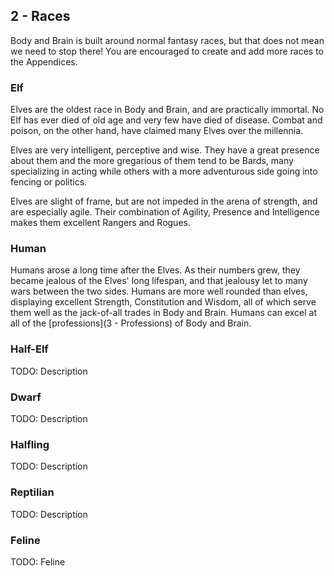 ## 2 - Races

Body and Brain is built around normal fantasy races, but that does not mean we need to stop there!  You are encouraged to create and add more races to the Appendices.

### Elf

Elves are the oldest race in Body and Brain, and are practically immortal.  No Elf has ever died of old age and very few have died of disease. Combat and poison, on the other hand, have claimed many Elves over the millennia.

Elves are very intelligent, perceptive and wise.  They have a great presence about them and the more gregarious of them tend to be Bards, many specializing in acting while others with a more adventurous side going into fencing or politics.

Elves are slight of frame, but are not impeded in the arena of strength, and are especially agile.  Their combination of Agility, Presence and Intelligence makes them excellent Rangers and Rogues.

### Human

Humans arose a long time after the Elves.  As their numbers grew, they became jealous of the Elves' long lifespan, and that jealousy let to many wars between the two sides.  Humans are more well rounded than elves, displaying excellent Strength, Constitution and Wisdom, all of which serve them well as the jack-of-all trades in Body and Brain.  Humans can excel at all of the [professions](3 - Professions) of Body and Brain.

### Half-Elf

TODO: Description

### Dwarf

TODO: Description

### Halfling

TODO: Description

### Reptilian

TODO: Description

### Feline

TODO: Feline
